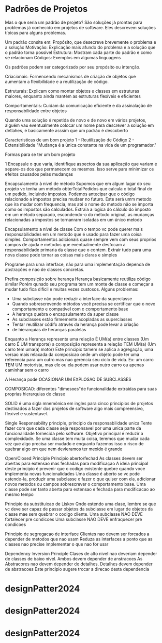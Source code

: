# Padrões de Projetos

Mas o que seria um padrão de projeto?
São soluções já prontas para problemas já conhecido em projetos de software.
Eles descrevem soluções típicas para alguns problemas.

Um padrão consite em:
Propósito, que desecreve brevemente o problema e a solução
Motivação: Explicação  mais afundo do problema e a solução que o padrão torna possivel
Estrutura: Mostram cada parte do padrão e como se relacionam
Códigos: Exemplos em algumas linguagens

Os padrões podem ser categorizado por seu propósito ou intenção.

Criacionais: Fornencendo mecanismos de criação de objetos que aumentam a
flexibilidade e a reutilização de código.

Estruturais: Explicam como montar objetos e classes em estruturas
maiores, enquanto ainda mantém as estruturas flexíveis e eficientes

Comportamentais: Cuidam da comunicação eficiente e da assinalação de
responsabilidade entre objetos

Quando uma solução é repetida de novo  e de novo 
em vários projetos, alguém vau eventualmente colocar um nome 
para descrever a solução em detlahes, é basicamente asssim que um
padrão é descoberto

Caracteristicas de um bom projeto
 1 - Reutilização de Código
 2 - Extensibilidade "Mudança é a única constante na vida de um programador."

Formas para se ter um bom projeto

1 Encapsule o que varia, identifique aspectos da sua aplicação que variam e separe-os
dos que permanecem os mesmos. Isso serve para minimizar os efeitos causados pelas mudanças

Encapsulamento à nível de método
 Supomos que em algum lugar do seu projeto vc tenha um método
obterTotalPedidos que calcula o total final de  um pedido, incluindo impostos.
Podemos antecipar que o código relacionado a impostos precisa mudaer no futuro.
Este será umm metodo que ira mudar com frequencia, mas até o nome do 
metodo não se importa como os impostos são calculados.
Extraia a logica do cálculo do imposto em um método separado, escondendo-o
do método original, as mudanças relacionadas a impostos se tornanram isoladas
em um único metodo

Encapsulamento a nível de classe
Com o tempo vc pode querer mais responsabilidades em um metodo que é
usado para fazer uma coisa simples. Comportamentos adicionais quase sempre vem
com seus proprios campos de ajuda e métodos que eventualmente desfocam a responsabilidade
primaria da classe que o contem. Extrair tudo para uma nova classe pode tornar as coisas
mais claras e simples

Programe para uma interface, não para uma implementação
dependa de abstrações e nao de classes concretas.

Prefira composição sobre herança
 Herança basicamente reutiliza código similar
 Porém qunado seu programa tem um monte de classe e começar a mudar
 tudo fica difícil e muitas vezes custosos.
Alguns problemas:
   - Uma subclasse não pode reduzir a interface da superclasse
   - Quando sobrescrevendo métodos você precisa se certificar
      que o novo comportamento e compativel com o comportamento base
   - A herança quebra o encapsulamento da super classe
   - As subclasses estão firmemente acopladas as superclasses
   - Tentar reutilizar códifo através da herança pode levar a criação
   -  de hierarquias de heranças paralelas

Enquanto a Herança representa uma relação É UM(a) entre classes
(Um carro É UM transporte)
a composição representa a relação TEM UM(a) (Um carro tem uma(a) motor)
Este principio tamem se aplica a agregação, uma versao mais relaxada
da composicao onde um objeto pode ter uma referencia para um outro mas nao gerencia
seu ciclo de vida. Ex:
um carro TEM UM motorista, mas ele ou ela podem usar outro carro ou apenas 
caminhar sem o carro


A Herança pode OCASIONAR UM EXPLOSAO DE SUBCLASSES

COMPOSICAO: diferentes "dimesoes"de funcionalidade extraidas para
suas proprias hierarquias de classe

SOLID
é uma sigla mnemônica em ingles para cinco principios de projetos 
destinados a fazer dos projetos de software algo mais compreensivo,
flexivel e sustentavel.

Single Responsability principle, principio da responsabilidade unica
Tente fazer com que cada classe seja responsavel por uma unica parte
da funcionalidade fornecida pelo software.
Objetivo principal é reduzir a complexidade.
Se uma classe tem muita coisa, teremos que mudar cada
vez que algo precisa ser mudado e enquanto fazemos isso
o risco de quebrar algo em que nem devieramos ter mexido é grande



Open/Closed Principle
Principio aberto/fechad
As classes devem ser abertas para extensao mas fechadas para modificaçao
A ideia principal deste principio é prevenir que o codigo existente quebre
quando voce implementa novas funcionalidades
Uma classe é aberto se vc pode estende-la, produzir uma
subclasse e fazer o que quiser com ela, adicionar novos metodos ou campos
sobrescrever o comportamento base.
Uma classe pode ser tanto aberta para extensao e fechada para modificacao ao 
mesmo tempo



Principio da substituicao de Liskov
Qndo estendo uma clase, lembre se que vc deve ser capaz
de passar objetos da subclasse em lugar de objetos da classe mae sem quebrar
o codigo cliente.
Uma subclasse NAO DEVE fortalecer pre condicoes
Uma subclasse NAO DEVE enfraquecer pre condicoes




Principio de segregacao de interface
Clientes nao devem ser forcados a depender de metodos que nao usam
Reduza as interfaces a ponto que as classes nao precise implementar
o que nao for usar



Dependency Inversion Principle
Clases de alto nivel nao deveriam depender de
classes de baixo nivel. Ambos devem depender de anstracoes
As Abstracores nao devem depender de detalhes.
Detalhes devem depender de abstracoes
Este principio sugere trocar a direcao desta dependencia






# designPatter2024
# designPatter2024
# designPatter2024
